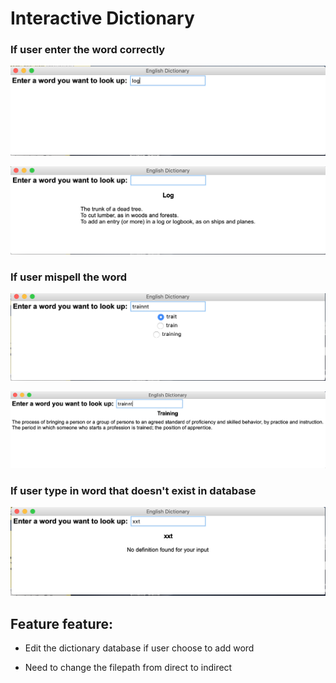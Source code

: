# Interactive Dictionary

### If user enter the word correctly
![alt text](https://github.com/anh65498/Python-Applications/blob/master/Program%209_Interactive%20Dictionary/Photos%20for%20demo/1.png)

![alt text](https://github.com/anh65498/Python-Applications/blob/master/Program%209_Interactive%20Dictionary/Photos%20for%20demo/2.png)

### If user mispell the word
![alt text](https://github.com/anh65498/Python-Applications/blob/master/Program%209_Interactive%20Dictionary/Photos%20for%20demo/3.png)

![alt text](https://github.com/anh65498/Python-Applications/blob/master/Program%209_Interactive%20Dictionary/Photos%20for%20demo/4.png)

### If user type in word that doesn't exist in database
![alt text](https://github.com/anh65498/Python-Applications/blob/master/Program%209_Interactive%20Dictionary/Photos%20for%20demo/5.png)

## Feature feature:
- Edit the dictionary database if user choose to add word

- Need to change the filepath from direct to indirect
